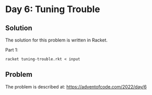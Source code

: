# Day 6: Tuning Trouble
## Solution

The solution for this problem is written in Racket.

Part 1:

`racket tuning-trouble.rkt < input`

## Problem

The problem is described at: https://adventofcode.com/2022/day/6

